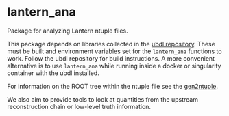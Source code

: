 # lantern_ana

Package for analyzing Lantern ntuple files.

This package depends on libraries collected in the [ubdl repository](https://github.com/larbys/ubdl).
These must be built and environment variables set for the `lantern_ana` functions to work.
Follow the ubdl repository for build instructions.
A more convenient alternative is to use `lantern_ana` while running inside a docker or singularity container with the ubdl installed.

For information on the ROOT tree within the ntuple file see the [gen2ntuple](https://github.com/NuTufts/gen2ntuple/).

We also aim to provide tools to look at quantities from the upstream reconstruction chain or low-level truth information.


